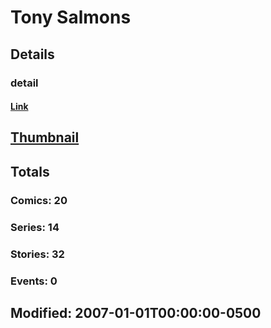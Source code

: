 # Tony  Salmons 
## Details
### detail
#### [Link](http://marvel.com/comics/creators/3894/tony_salmons?utm_campaign=apiRef&utm_source=225578a89fc76f3d20fbffda5d17a88d)
## [Thumbnail](http://i.annihil.us/u/prod/marvel/i/mg/b/40/image_not_available.jpg)
## Totals
### Comics: 20
### Series: 14
### Stories: 32
### Events: 0
## Modified: 2007-01-01T00:00:00-0500